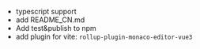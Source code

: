- typescript support
- add README_CN.md
- Add test&publish to npm
- add plugin for vite: `rollup-plugin-monaco-editor-vue3`

